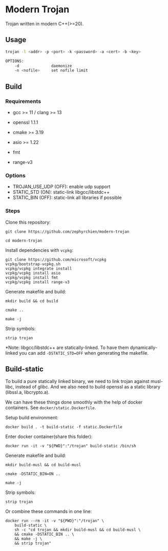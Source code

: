 # Modern Trojan

Trojan written in modern C++(>=20).

## Usage

```bash
trojan -l <addr> -p <port> -k <password> -a <cert> -b <key>

OPTIONS:
    -d              daemonize
    -n <nofile>     set nofile limit
```

## Build

### Requirements

- gcc >= 11 / clang >= 13

- openssl 1.1.1

- cmake >= 3.19

- asio >= 1.22

- fmt

- range-v3

### Options

- TROJAN_USE_UDP (OFF): enable udp support
- STATIC_STD (ON): static-link libgcc/libstdc++
- STATIC_BIN (OFF): static-link all libraries if possible

### Steps

Clone this repository:

```shell
git clone https://github.com/zephyrchien/modern-trojan

cd modern-trojan
```

Install dependencies with `vcpkg`:

```shell
git clone https://github.com/microsoft/vcpkg
vcpkg/bootstrap-vcpkg.sh
vcpkg/vcpkg integrate install
vcpkg/vcpkg install asio
vcpkg/vcpkg install fmt
vcpkg/vcpkg install range-v3
```

Generate makefile and build:

```shell
mkdir build && cd build

cmake ..

make -j
```

Strip symbols:

```shell
strip trojan
```

*Note: libgcc/libstdc++ are statically-linked. To have them dynamically-linked you can add `-DSTATIC_STD=OFF` when generating the makefile.

## Build-static

To build a pure statically linked binary, we need to link trojan against musl-libc, instead of glibc. And we also need to build openssl as a static library (libssl.a, libcrypto.a).

We can have these things done smoothly with the help of docker containers. See `docker/static.Dockerfile`.

Setup build environment:

```shell
docker build . -t build-static -f static.Dockerfile
```

Enter docker container(share this folder):

```shell
docker run -it -v "${PWD}":"/trojan" build-static /bin/sh
```

Generate makefile and build:

```shell
mkdir build-musl && cd build-musl

cmake -DSTATIC_BIN=ON ..

make -j
```

Strip symbols:

```shell
strip trojan
```

Or combine these commands in one line:

```shell
docker run --rm -it -v "${PWD}":"/trojan" \
    build-static \
    sh -c "cd trojan && mkdir build-musl && cd build-musl \
    && cmake -DSTATIC_BIN .. \
    && make -j \
    && strip trojan"
```
